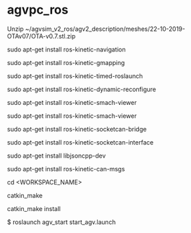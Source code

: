 # agvpc_ros

Unzip ~/agvsim_v2_ros/agv2_description/meshes/22-10-2019-OTAv07/OTA-v0.7.stl.zip

sudo apt-get install ros-kinetic-navigation

sudo apt-get install ros-kinetic-gmapping

sudo apt-get install ros-kinetic-timed-roslaunch

sudo apt-get install ros-kinetic-dynamic-reconfigure

sudo apt-get install ros-kinetic-smach-viewer

sudo apt-get install ros-kinetic-smach-viewer

sudo apt-get install ros-kinetic-socketcan-bridge

sudo apt-get install ros-kinetic-socketcan-interface

sudo apt-get install libjsoncpp-dev

sudo apt-get install ros-kinetic-can-msgs

cd <WORKSPACE_NAME>

catkin_make

catkin_make install

$ roslaunch agv_start start_agv.launch
